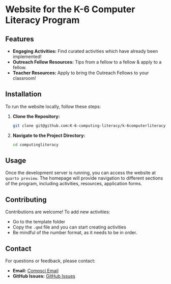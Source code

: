 # Website for the K-6 Computer Literacy Program

## Features
- **Engaging Activities:** Find curated activities which have already been implemented!
- **Outreach Fellow Resources:** Tips from a fellow to a fellow & apply to a fellow.
- **Teacher Resources:** Apply to bring the Outreach Fellows to your classroom!

## Installation
To run the website locally, follow these steps:

1. **Clone the Repository:**
    ```bash
    git clone git@github.com:K-6-computing-literacy/k-6computerliteracywebsite.git
    ```

2. **Navigate to the Project Directory:**
    ```bash
    cd computingliteracy
    ```

## Usage
Once the development server is running, you can access the website at `quarto preview`. The homepage will provide navigation to different sections of the program, including activities, resources, application forms.

## Contributing
Contributions are welcome! To add new activities:

- Go to the template folder
- Copy the `.qmd` file and you can start creating activities
- Be mindful of the number format, as it needs to be in order.

## Contact
For questions or feedback, please contact:
- **Email:** [Compsci Email](compsci@allegheny.edu)
- **GitHub Issues:** [GitHub Issues](https://github.com/K-6-computing-literacy/k-6computerliteracywebsite/issues)
